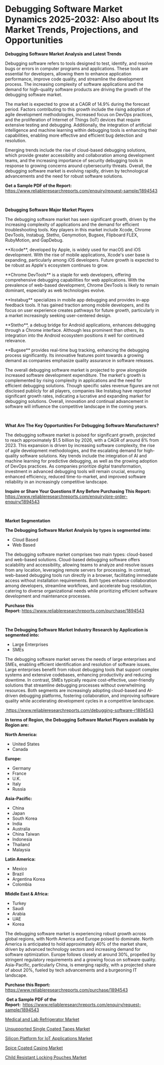 <p><h1>Debugging Software Market Dynamics 2025-2032: Also about Its Market Trends, Projections, and Opportunities</h1></p><p><strong>Debugging Software Market Analysis and Latest Trends</strong></p>
<p><p>Debugging software refers to tools designed to test, identify, and resolve bugs or errors in computer programs and applications. These tools are essential for developers, allowing them to enhance application performance, improve code quality, and streamline the development process. The increasing complexity of software applications and the demand for high-quality software products are driving the growth of the debugging software market.</p><p>The market is expected to grow at a CAGR of 14.9% during the forecast period. Factors contributing to this growth include the rising adoption of agile development methodologies, increased focus on DevOps practices, and the proliferation of Internet of Things (IoT) devices that require extensive testing and debugging. Additionally, the integration of artificial intelligence and machine learning within debugging tools is enhancing their capabilities, enabling more effective and efficient bug detection and resolution.</p><p>Emerging trends include the rise of cloud-based debugging solutions, which provide greater accessibility and collaboration among development teams, and the increasing importance of security debugging tools in response to growing concerns around cybersecurity threats. Overall, the debugging software market is evolving rapidly, driven by technological advancements and the need for robust software solutions.</p></p>
<p><strong>Get a Sample PDF of the Report:&nbsp;</strong> <a href="https://www.reliableresearchreports.com/enquiry/request-sample/1894543?utm_campaign=13&utm_medium=2&utm_source=Github&utm_content=ia&utm_term=28032025&utm_id=debugging-software">https://www.reliableresearchreports.com/enquiry/request-sample/1894543</a></p>
<p>&nbsp;</p>
<p><strong>Debugging Software Major Market Players</strong></p>
<p><p>The debugging software market has seen significant growth, driven by the increasing complexity of applications and the demand for efficient troubleshooting tools. Key players in this market include Xcode, Chrome DevTools, Instabug, Stetho, Genymotion, Bugsee, Flipboard FLEX, RubyMotion, and GapDebug.</p><p>**Xcode**, developed by Apple, is widely used for macOS and iOS development. With the rise of mobile applications, Xcode's user base is expanding, particularly among iOS developers. Future growth is expected to be robust as Apple's ecosystem continues to grow.</p><p>**Chrome DevTools** is a staple for web developers, offering comprehensive debugging capabilities for web applications. With the prevalence of web-based development, Chrome DevTools is likely to remain dominant, especially as web technologies evolve.</p><p>**Instabug** specializes in mobile app debugging and provides in-app feedback tools. It has gained traction among mobile developers, and its focus on user experience creates pathways for future growth, particularly in a market increasingly seeking user-centered design.</p><p>**Stetho**, a debug bridge for Android applications, enhances debugging through a Chrome interface. Although less prominent than others, its integration into the Android ecosystem positions it well for continued relevance.</p><p>**Bugsee** provides real-time bug tracking, enhancing the debugging process significantly. Its innovative features point towards a growing demand as companies emphasize quality assurance in software releases.</p><p>The overall debugging software market is projected to grow alongside increased software development expenditure. The market's growth is complemented by rising complexity in applications and the need for efficient debugging solutions. Though specific sales revenue figures are not disclosed publicly for all players, companies like Instabug have reported significant growth rates, indicating a lucrative and expanding market for debugging solutions. Overall, innovation and continual advancement in software will influence the competitive landscape in the coming years.</p></p>
<p>&nbsp;</p>
<p><strong>What Are The Key Opportunities For Debugging Software Manufacturers?</strong></p>
<p><p>The debugging software market is poised for significant growth, projected to reach approximately $1.5 billion by 2026, with a CAGR of around 8% from 2023. This expansion is driven by increasing software complexity, the rise of agile development methodologies, and the escalating demand for high-quality software solutions. Key trends include the integration of AI and machine learning for predictive debugging, as well as the growing adoption of DevOps practices. As companies prioritize digital transformation, investment in advanced debugging tools will remain crucial, ensuring enhanced efficiency, reduced time-to-market, and improved software reliability in an increasingly competitive landscape.</p></p>
<p><strong>Inquire or Share Your Questions If Any Before Purchasing This Report:</strong> <a href="https://www.reliableresearchreports.com/enquiry/pre-order-enquiry/1894543?utm_campaign=13&utm_medium=2&utm_source=Github&utm_content=ia&utm_term=28032025&utm_id=debugging-software">https://www.reliableresearchreports.com/enquiry/pre-order-enquiry/1894543</a></p>
<p>&nbsp;</p>
<p><strong>Market Segmentation</strong></p>
<p><strong>The Debugging Software Market Analysis by types is segmented into:</strong></p>
<p><ul><li>Cloud Based</li><li>Web Based</li></ul></p>
<p><p>The debugging software market comprises two main types: cloud-based and web-based solutions. Cloud-based debugging software offers scalability and accessibility, allowing teams to analyze and resolve issues from any location, leveraging remote servers for processing. In contrast, web-based debugging tools run directly in a browser, facilitating immediate access without installation requirements. Both types enhance collaboration among developers, streamline workflows, and accelerate bug resolution, catering to diverse organizational needs while prioritizing efficient software development and maintenance processes.</p></p>
<p><strong>Purchase this Report:&nbsp;</strong><a href="https://www.reliableresearchreports.com/purchase/1894543?utm_campaign=13&utm_medium=2&utm_source=Github&utm_content=ia&utm_term=28032025&utm_id=debugging-software">https://www.reliableresearchreports.com/purchase/1894543</a></p>
<p>&nbsp;</p>
<p><strong>The Debugging Software Market Industry Research by Application is segmented into:</strong></p>
<p><ul><li>Large Enterprises</li><li>SMEs</li></ul></p>
<p><p>The debugging software market serves the needs of large enterprises and SMEs, enabling efficient identification and resolution of software issues. Large enterprises benefit from robust debugging tools that support complex systems and extensive codebases, enhancing productivity and reducing downtime. In contrast, SMEs typically require cost-effective, user-friendly solutions that streamline debugging processes without overwhelming resources. Both segments are increasingly adopting cloud-based and AI-driven debugging platforms, fostering collaboration, and improving software quality while accelerating development cycles in a competitive landscape.</p></p>
<p><a href="https://www.reliableresearchreports.com/debugging-software-r1894543?utm_campaign=13&utm_medium=2&utm_source=Github&utm_content=ia&utm_term=28032025&utm_id=debugging-software">&nbsp;https://www.reliableresearchreports.com/debugging-software-r1894543</a></p>
<p><strong>In terms of Region, the Debugging Software Market Players available by Region are:</strong></p>
<p>
    <p> <strong> North America: </strong>
        <ul>
            <li>United States</li>
            <li>Canada</li>
        </ul>
        </p> 
    <p> <strong> Europe: </strong>
        <ul>
            <li>Germany</li>
            <li>France</li>
            <li>U.K.</li>
            <li>Italy</li>
            <li>Russia</li>
        </ul>
        </p> 
    <p> <strong> Asia-Pacific: </strong>
        <ul>
            <li>China</li>
            <li>Japan</li>
            <li>South Korea</li>
            <li>India</li>
            <li>Australia</li>
            <li>China Taiwan</li>
            <li>Indonesia</li>
            <li>Thailand</li>
            <li>Malaysia</li>
        </ul>
        </p> 
    <p> <strong> Latin America: </strong>
        <ul>
            <li>Mexico</li>
            <li>Brazil</li>
            <li>Argentina Korea</li>
            <li>Colombia</li>
        </ul>
        </p> 
    <p> <strong> Middle East & Africa: </strong>
        <ul>
            <li>Turkey</li>
            <li>Saudi</li>
            <li>Arabia</li>
            <li>UAE</li>
            <li>Korea</li>
        </ul>
    </p>
    </p>
<p><p>The debugging software market is experiencing robust growth across global regions, with North America and Europe poised to dominate. North America is anticipated to hold approximately 40% of the market share, driven by advanced technology sectors and increasing demand for software optimization. Europe follows closely at around 30%, propelled by stringent regulatory requirements and a growing focus on software quality. Asia-Pacific, particularly China, is emerging rapidly, with a projected share of about 20%, fueled by tech advancements and a burgeoning IT landscape.</p></p>
<p><strong>Purchase this Report: </strong><a href="https://www.reliableresearchreports.com/purchase/1894543?utm_campaign=13&utm_medium=2&utm_source=Github&utm_content=ia&utm_term=28032025&utm_id=debugging-software">https://www.reliableresearchreports.com/purchase/1894543</a></p>
<p>&nbsp;<strong>Get a Sample PDF of the Report:&nbsp;&nbsp;</strong><a href="https://www.reliableresearchreports.com/enquiry/request-sample/1894543?utm_campaign=13&utm_medium=2&utm_source=Github&utm_content=ia&utm_term=28032025&utm_id=debugging-software">https://www.reliableresearchreports.com/enquiry/request-sample/1894543</a></p>
<p><strong></strong></p>
<p><p><a href="https://github.com/karydacamu/Market-Research-Report-List-1/blob/main/medical-and-lab-refrigerator-market.md?utm_campaign=13&utm_medium=2&utm_source=Github&utm_content=ia&utm_term=28032025&utm_id=debugging-software">Medical and Lab Refrigerator Market</a></p><p><a href="https://github.com/sarialahipff/Market-Research-Report-List-1/blob/main/unsupported-single-coated-tapes-market.md?utm_campaign=13&utm_medium=2&utm_source=Github&utm_content=ia&utm_term=28032025&utm_id=debugging-software">Unsupported Single Coated Tapes Market</a></p><p><a href="https://github.com/mafeasavzal/Market-Research-Report-List-1/blob/main/silicon-platform-for-iot-applications-market.md?utm_campaign=13&utm_medium=2&utm_source=Github&utm_content=ia&utm_term=28032025&utm_id=debugging-software">Silicon Platform for IoT Applications Market</a></p><p><a href="https://github.com/edderkoliso1/Market-Research-Report-List-1/blob/main/spice-coated-casing-market.md?utm_campaign=13&utm_medium=2&utm_source=Github&utm_content=ia&utm_term=28032025&utm_id=debugging-software">Spice Coated Casing Market</a></p><p><a href="https://github.com/seemagarbeha/Market-Research-Report-List-1/blob/main/child-resistant-locking-pouches-market.md?utm_campaign=13&utm_medium=2&utm_source=Github&utm_content=ia&utm_term=28032025&utm_id=debugging-software">Child Resistant Locking Pouches Market</a></p></p>